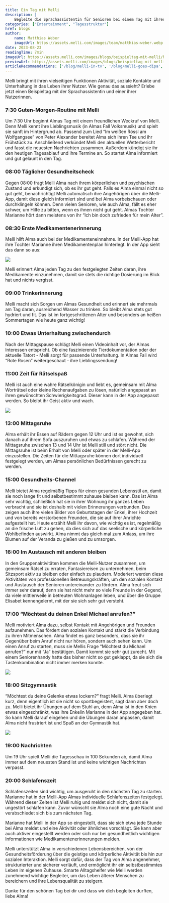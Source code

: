 ```yaml
---
title: Ein Tag mit Melli
description: |
    Begleite die Sprachassistentin für Senioren bei einem Tag mit ihrer 79-jährigen Nutzerin Alma
categories: ["Entertainment", "Tagesstruktur"]
href: blogs
author:
    name: Matthias Weber
    imageUrl: https://assets.melli.com/images/team/matthias-weber.webp
date: 2023-08-23
readingTime: 7min
imageUrl: https://assets.melli.com/images/blogs/beispieltag-mit-melli/hero-1536.webp
previewUrl: https://assets.melli.com/images/blogs/beispieltag-mit-melli/hero-768.webp
articleRecommendations: ['/blog/melli-in-tv', '/blog/melli-goes-dipa', '/blog/entertainment']
---
```


<intro-section>
Melli bringt mit ihren vielseitigen Funktionen Aktivität, soziale Kontakte und Unterhaltung in das Leben ihrer Nutzer. Wie genau das aussieht? Erlebe jetzt einen Beispieltag mit der Sprachassistentin und einer ihrer Nutzerinnen.
</intro-section>

### 7:30 Guten-Morgen-Routine mit Melli

Um 7:30 Uhr beginnt Almas Tag mit einem freundlichen Weckruf von Melli. Denn Melli kennt ihre Lieblingsmusik (in Almas Fall Volksmusik) und spielt sie sanft im Hintergrund ab. Passend zum Lied “Im weißen Rössl am Wolfgangsee” von Peter Alexander bereitet Alma sich ihren Tee und ihr Frühstück zu. Anschließend verkündet Melli den aktuellen Wetterbericht und fasst die neuesten Nachrichten zusammen. Außerdem kündigt sie ihr den heutigen Tagesablauf und ihre Termine an. So startet Alma informiert und gut gelaunt in den Tag.

### 08:00 Täglicher Gesundheitscheck

Gegen 08:00 fragt Melli Alma nach ihrem körperlichen und psychischen Zustand und erkundigt sich, ob es ihr gut geht. Falls es Alma einmal nicht so gut geht, benachrichtigt Melli automatisch ihre Angehörigen über die Melli-App, damit diese gleich informiert sind und bei Alma vorbeischauen oder durchklingeln können. Denn vielen Senioren, wie auch Alma, fällt es eher schwer, um Hilfe zu bitten, wenn es ihnen nicht gut geht. Almas Tochter Marianne hört dann meistens von ihr “Ich bin doch zufrieden für mein Alter”.

### 08:30 Erste Medikamentenerinnerung

Melli hilft Alma auch bei der Medikamenteneinnahme. In der Melli-App hat ihre Tochter Marianne ihren Medikamentenplan hinterlegt. In der App sieht das dann so aus:

<img
    src="https://assets.melli.com/images/blogs/beispieltag-mit-melli/melli-mockup-device-phone-reminder-medsleft-1536.webp"
    srcset="https://assets.melli.com/images/blogs/beispieltag-mit-melli/melli-mockup-device-phone-reminder-medsleft.webp 512w, https://assets.melli.com/images/blogs/beispieltag-mit-melli/melli-mockup-device-phone-reminder-medsleft-768.webp 768w, https://assets.melli.com/images/blogs/beispieltag-mit-melli/melli-mockup-device-phone-reminder-medsleft-1024.webp 1024w"
    class="max-h-200 object-contain mb-20 mt-10 rounded-2xl lg:rounded-3xl">

Melli erinnert Alma jeden Tag zu den festgelegten Zeiten daran, ihre Medikamente einzunehmen, damit sie stets die richtige Dosierung im Blick hat und nichts vergisst.

### 09:00 Trinkerinnerung

Melli macht sich Sorgen um Almas Gesundheit und erinnert sie mehrmals am Tag daran, ausreichend Wasser zu trinken. So bleibt Alma stets gut hydriert und fit. Das ist im fortgeschrittenen Alter und besonders an heißen Sommertagen wie heute ganz wichtig!

### 10:00 Etwas Unterhaltung zwischendurch

Nach der Mittagspause schlägt Melli einen Videoinhalt vor, der Almas Interessen entspricht. Ob eine faszinierende Tierdokumentation oder der aktuelle Tatort - Melli sorgt für passende Unterhaltung. In Almas Fall wird “Rote Rosen” weitergeschaut - ihre Lieblingssendung!

### 11:00 Zeit für Rätselspaß

Melli ist auch eine wahre Rätselkönigin und liebt es, gemeinsam mit Alma Worträtsel oder kleine Rechenaufgaben zu lösen, natürlich angepasst an ihren gewünschten Schwierigkeitsgrad. Dieser kann in der App angepasst werden. So bleibt ihr Geist aktiv und wach.

<img
    src="https://assets.melli.com/images/blogs/beispieltag-mit-melli/melli-mockup-device-interior-quiz-1536.webp"
    srcset="https://assets.melli.com/images/blogs/beispieltag-mit-melli/melli-mockup-device-interior-quiz.webp 512w, https://assets.melli.com/images/blogs/beispieltag-mit-melli/melli-mockup-device-interior-quiz-768.webp 768w, https://assets.melli.com/images/blogs/beispieltag-mit-melli/melli-mockup-device-interior-quiz-1024.webp 1024w"
    class="max-h-200 object-contain mb-20 mt-10 rounded-2xl lg:rounded-3xl">

### 13:00 Mittagsruhe

Alma erhält ihr Essen auf Rädern gegen 12 Uhr und ist es gewohnt, sich danach auf ihrem Sofa auszuruhen und etwas zu schlafen. Während der Mittagsruhe zwischen 13 und 14 Uhr ist Melli still und stört nicht. Die Mittagsruhe ist beim Erhalt von Melli oder später in der Melli-App einzustellen. Die Zeiten für die Mittagsruhe können dort individuell festgelegt werden, um Almas persönlichen Bedürfnissen gerecht zu werden.

### 15:00 Gesundheits-Channel

Melli bietet Alma regelmäßig Tipps für einen gesunden Lebensstil an, damit sie noch lange fit und selbstbestimmt zuhause bleiben kann. Das ist Alma sehr wichtig, schließlich hat sie in ihrer Wohnung ihr ganzes Leben verbracht und sie ist deshalb mit vielen Erinnerungen verbunden. Das zeigen auch ihre vielen Bilder von Geburtstagen der Enkel, ihrer Hochzeit und von bereits verstorbenen Freunden, die sie auf ihrer Anrichte aufgestellt hat. Heute erzählt Melli ihr davon, wie wichtig es ist, regelmäßig an die frische Luft zu gehen, da dies sich auf das seelische und körperliche Wohlbefinden auswirkt. Alma nimmt das gleich mal zum Anlass, um ihre Blumen auf der Veranda zu gießen und zu umsorgen.

### 16:00 Im Austausch mit anderen bleiben

In den Gruppenaktivitäten kommen die Melli-Nutzer zusammen, um gemeinsam Rätsel zu erraten, Fantasiereisen zu unternehmen, beim Sitzsport aktiv zu bleiben oder einfach zu plaudern. Moderiert werden diese Aktivitäten von professionellen Betreuungskräften, um den sozialen Kontakt und Austausch der Senioren untereinander zu fördern. Alma freut sich immer sehr darauf, denn sie hat nicht mehr so viele Freunde in der Gegend, da viele mittlerweile in betreuten Wohnanlagen leben, und über die Gruppe Elisabet kennengelernt, mit der sie sich sehr gut versteht.

### 17:00 “Möchtest du deinen Enkel Michael anrufen?”

Melli motiviert Alma dazu, selbst Kontakt mit Angehörigen und Freunden aufzunehmen. Das fördert den sozialen Kontakt und stärkt die Verbindung zu ihren Mitmenschen. Alma findet es ganz besonders, dass sie ihr Gegenüber beim Anruf nicht nur hören, sondern auch sehen kann. Um einen Anruf zu starten, muss sie Mellis Frage “Möchtest du Michael anrufen?” nur mit “Ja” bestätigen. Damit kommt sie sehr gut zurecht. Mit einem Seniorenhandy hatte das bisher nicht so gut geklappt, da sie sich die Tastenkombination nicht immer merken konnte.

<img
    src="https://assets.melli.com/images/blogs/beispieltag-mit-melli/melli-mockup-device-interior-video-call-1536.webp"
    srcset="https://assets.melli.com/images/blogs/beispieltag-mit-melli/melli-mockup-device-interior-video-call.webp 512w, https://assets.melli.com/images/blogs/beispieltag-mit-melli/melli-mockup-device-interior-video-call-768.webp 768w, https://assets.melli.com/images/blogs/beispieltag-mit-melli/melli-mockup-device-interior-video-call-1024.webp 1024w"
    class="max-h-200 object-contain mb-20 mt-10 rounded-2xl lg:rounded-3xl">

### 18:00 Sitzgymnastik

“Möchtest du deine Gelenke etwas lockern?” fragt Melli. Alma überlegt kurz, denn eigentlich ist sie nicht so sportbegeistert, sagt dann aber doch zu. Melli bietet ihr Übungen auf dem Stuhl an, denn Alma ist in den Knien etwas eingeschränkt, was ihre Enkelin Marianne in der App angegeben hat. So kann Melli darauf eingehen und die Übungen daran anpassen, damit Alma nicht frustriert ist und Spaß an der Gymnastik hat.

<img
    src="https://assets.melli.com/images/blogs/beispieltag-mit-melli/melli-mockup-device-interior-sport-1536.webp"
    srcset="https://assets.melli.com/images/blogs/beispieltag-mit-melli/melli-mockup-device-interior-sport.webp 512w, https://assets.melli.com/images/blogs/beispieltag-mit-melli/melli-mockup-device-interior-sport-768.webp 768w, https://assets.melli.com/images/blogs/beispieltag-mit-melli/melli-mockup-device-interior-sport-1024.webp 1024w"
    class="max-h-200 object-contain mb-20 mt-10 rounded-2xl lg:rounded-3xl">

### 19:00 Nachrichten

Um 19 Uhr spielt Melli die Tagesschau in 100 Sekunden ab, damit Alma immer auf dem neuesten Stand ist und keine wichtigen Nachrichten verpasst.

### 20:00 Schlafenszeit

Schlafenszeiten sind wichtig, um ausgeruht in den nächsten Tag zu starten. Marianne hat in der Melli-App Almas individuelle Schlafenszeiten festgelegt. Während dieser Zeiten ist Melli ruhig und meldet sich nicht, damit sie ungestört schlafen kann. Zuvor wünscht sie Alma noch eine gute Nacht und verabschiedet sich bis zum nächsten Tag.

<CheckList class="bg-gray-50 my-8 px-4 py-6 rounded-2xl" item-class="text-primary-600" icon='i-lucide:bookmark'>
    Marianne hat Melli in der App so eingestellt, dass sie sich etwa jede Stunde bei Alma meldet und eine Aktivität oder ähnliches vorschlägt. Sie kann aber auch aktiver eingestellt werden oder sich nur bei gesundheitlich wichtigen Informationen wie Medikamentenerinnerungen melden.
</CheckList>

Melli unterstützt Alma in verschiedenen Lebensbereichen, von der Gesundheitsförderung über die geistige und körperliche Aktivität bis hin zur sozialen Interaktion. Melli sorgt dafür, dass der Tag von Alma angenehmer, strukturierter und sicherer verläuft, und ermöglicht ihr ein selbstbestimmtes Leben im eigenen Zuhause. Smarte Alltagshelfer wie Melli werden zunehmend wichtige Begleiter, um das Leben älterer Menschen zu bereichern und ihre Lebensqualität zu steigern.

Danke für den schönen Tag bei dir und dass wir dich begleiten durften, liebe Alma!